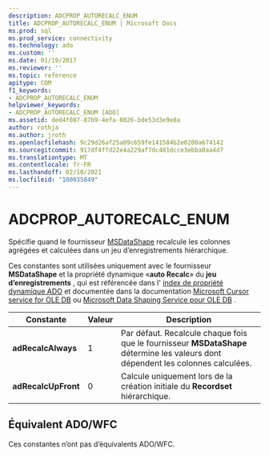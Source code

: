 ```yaml
---
description: ADCPROP_AUTORECALC_ENUM
title: ADCPROP_AUTORECALC_ENUM | Microsoft Docs
ms.prod: sql
ms.prod_service: connectivity
ms.technology: ado
ms.custom: ''
ms.date: 01/19/2017
ms.reviewer: ''
ms.topic: reference
apitype: COM
f1_keywords:
- ADCPROP_AUTORECALC_ENUM
helpviewer_keywords:
- ADCPROP_AUTORECALC_ENUM [ADO]
ms.assetid: ded4f087-87b9-4efa-8026-bde53d3e9e8a
author: rothja
ms.author: jroth
ms.openlocfilehash: 9c29d26af25a09c659fe141584b2e0200a674142
ms.sourcegitcommit: 917df4ffd22e4a229af7dc481dcce3ebba0aa4d7
ms.translationtype: MT
ms.contentlocale: fr-FR
ms.lasthandoff: 02/10/2021
ms.locfileid: "100035849"
---
```

# <a name="adcprop_autorecalc_enum"></a>ADCPROP_AUTORECALC_ENUM
Spécifie quand le fournisseur [MSDataShape](../../guide/appendixes/microsoft-data-shaping-service-for-ole-db-ado-service-provider.md) recalcule les colonnes agrégées et calculées dans un jeu d’enregistrements hiérarchique.  
  
 Ces constantes sont utilisées uniquement avec le fournisseur **MSDataShape** et la propriété dynamique «**auto Recalc**» du **jeu d’enregistrements** , qui est référencée dans l' [index de propriété dynamique ADO](./ado-dynamic-property-index.md) et documentée dans la documentation [Microsoft Cursor service for OLE DB](../../guide/appendixes/microsoft-cursor-service-for-ole-db-ado-service-component.md) ou [Microsoft Data Shaping Service pour OLE DB](../../guide/appendixes/microsoft-data-shaping-service-for-ole-db-ado-service-provider.md) .  
  
|Constante|Valeur|Description|  
|--------------|-----------|-----------------|  
|**adRecalcAlways**|1|Par défaut. Recalcule chaque fois que le fournisseur **MSDataShape** détermine les valeurs dont dépendent les colonnes calculées.|  
|**adRecalcUpFront**|0|Calcule uniquement lors de la création initiale du **Recordset** hiérarchique.|  
  
## <a name="adowfc-equivalent"></a>Équivalent ADO/WFC  
 Ces constantes n’ont pas d’équivalents ADO/WFC.